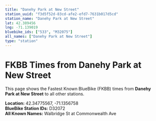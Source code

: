 ```yaml
---
title: "Danehy Park at New Street"
station_uuid: "f3d5f52d-83cd-afe2-efd7-7631b017d5cd"
station_name: "Danehy Park at New Street"
lat: 42.389456
lng: -71.139019
bluebike_ids: ["533", "M32075"]
all_names: ["Danehy Park at New Street"]
type: "station"
---
```


# FKBB Times from Danehy Park at New Street

This page shows the Fastest Known BlueBike (FKBB) times from **Danehy Park at New Street** to all other stations.

**Location:** 42.34775567, -71.1356758  
**BlueBike Station IDs:** D32072  
**All Known Names:** Walbridge St at Commonwealth Ave

